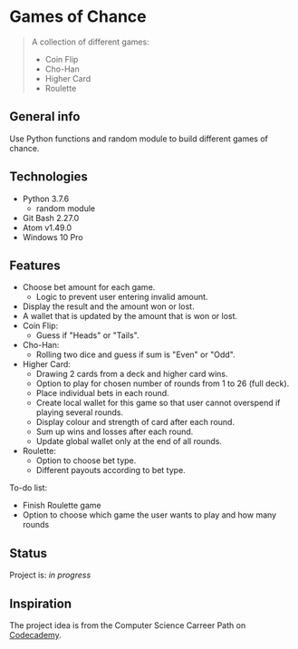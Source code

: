 # Games of Chance
> A collection of different games:
> * Coin Flip
> * Cho-Han
> * Higher Card
> * Roulette

## General info
Use Python functions and random module to build different games of chance.

## Technologies
* Python 3.7.6
  * random module
* Git Bash 2.27.0
* Atom v1.49.0
* Windows 10 Pro

## Features
* Choose bet amount for each game.
  * Logic to prevent user entering invalid amount.
* Display the result and the amount won or lost.
* A wallet that is updated by the amount that is won or lost.
* Coin Flip:
  * Guess if "Heads" or "Tails".
* Cho-Han:
  * Rolling two dice and guess if sum is "Even" or "Odd".
* Higher Card:
  * Drawing 2 cards from a deck and higher card wins.
  * Option to play for chosen number of rounds from 1 to 26 (full deck).
  * Place individual bets in each round.
  * Create local wallet for this game so that user cannot overspend if playing several rounds.
  * Display colour and strength of card after each round.
  * Sum up wins and losses after each round.
  * Update global wallet only at the end of all rounds.
* Roulette:
  * Option to choose bet type.
  * Different payouts according to bet type.

To-do list:
* Finish Roulette game
* Option to choose which game the user wants to play and how many rounds

## Status
Project is: _in progress_

## Inspiration
The project idea is from the Computer Science Carreer Path on [Codecademy](https://www.codecademy.com/learn).

